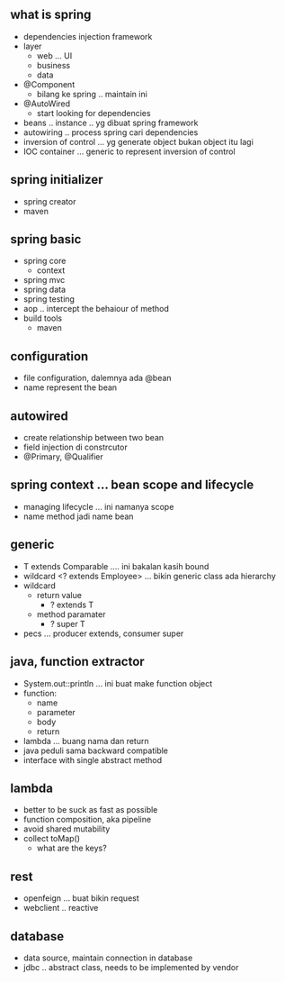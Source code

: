 ## what is spring
- dependencies injection framework
- layer
    - web ... UI
    - business
    - data
- @Component
    - bilang ke spring .. maintain ini
- @AutoWired
    - start looking for dependencies
- beans .. instance .. yg dibuat spring framework
- autowiring .. process spring cari dependencies
- inversion of control ... yg generate object bukan object itu lagi
- IOC container ... generic to represent inversion of control

## spring initializer
- spring creator
- maven

## spring basic
- spring core
    - context
- spring mvc
- spring data
- spring testing
- aop .. intercept the behaiour of method
- build tools
    - maven

## configuration
- file configuration, dalemnya ada @bean
- name represent the bean

## autowired 
- create relationship between two bean
- field injection di constrcutor
- @Primary, @Qualifier

## spring context ... bean scope and lifecycle
- managing lifecycle ... ini namanya scope
- name method jadi name bean

## generic
- T extends Comparable .... ini bakalan kasih bound
- wildcard <? extends Employee> ... bikin generic class ada hierarchy
- wildcard
    - return value
        - ? extends T
    - method paramater
        - ? super T
- pecs ... producer extends, consumer super

## java, function extractor
- System.out::println ... ini buat make function object
- function:
    - name
    - parameter
    - body
    - return
- lambda ... buang nama dan return
- java peduli sama backward compatible
- interface with single abstract method


## lambda
- better to be suck as fast as possible
- function composition, aka pipeline
- avoid shared mutability
- collect toMap()
    - what are the keys?

## rest
- openfeign ... buat bikin request
- webclient .. reactive

## database
- data source, maintain connection in database
- jdbc .. abstract class, needs to be implemented by vendor




